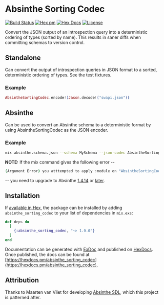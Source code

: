 # Absinthe Sorting Codec

[![Build Status](https://travis-ci.com/hadfieldn/absinthe_sorting_codec.svg?branch=master)](https://travis-ci.com/hadfieldn/absinthe_sorting_codec) [![Hex pm](http://img.shields.io/hexpm/v/absinthe_sorting_codec.svg?style=flat)](https://hex.pm/packages/absinthe_sorting_codec) [![Hex Docs](https://img.shields.io/badge/hex-docs-9768d1.svg)](https://hexdocs.pm/absinthe_sorting_codec) [![License](https://img.shields.io/badge/License-MIT-blue.svg)](https://opensource.org/licenses/MIT)

Convert the JSON output of an introspection query into a deterministic ordering of types (sorted by name).
This results in saner diffs when committing schemas to version control.

## Standalone
Can convert the output of introspection queries in JSON format to a sorted, deterministic ordering of types.
See the test fixtures.

### Example
```elixir
AbsintheSortingCodec.encode!(Jason.decode!("swapi.json"))
```

## Absinthe
Can be used to convert an Absinthe schema to a deterministic format by using AbsintheSortingCodec as the JSON
encoder. 

### Example
```bash
mix absinthe.schema.json --schema MySchema --json-codec AbsintheSortingCodec --pretty true
```

**NOTE:** If the mix command gives the following error -- 

```bash
(Argument Error) you atttempted to apply :module on "AbsintheSortingCodec". If you are using apply/3, make sure the module is an atom. If you are using the dot syntax, such as map.field or module.function, make sure the left side of the dot is an atom or a map
``` 

-- you need to upgrade to Absinthe [1.4.14](https://github.com/absinthe-graphql/absinthe/pull/605) or [later](https://github.com/absinthe-graphql/absinthe/pull/605). 

## Installation

If [available in Hex](https://hex.pm/docs/publish), the package can be installed
by adding `absinthe_sorting_codec` to your list of dependencies in `mix.exs`:

```elixir
def deps do
  [
    {:absinthe_sorting_codec, "~> 1.0.0"}
  ]
end
```

Documentation can be generated with [ExDoc](https://github.com/elixir-lang/ex_doc)
and published on [HexDocs](https://hexdocs.pm). Once published, the docs can
be found at [https://hexdocs.pm/absinthe_sorting_codec](https://hexdocs.pm/absinthe_sorting_codec).

## Attribution

Thanks to Maarten van Vliet for developing [Absinthe SDL](https://hex.pm/packages/absinthe_sdl), which this project is patterned after.

